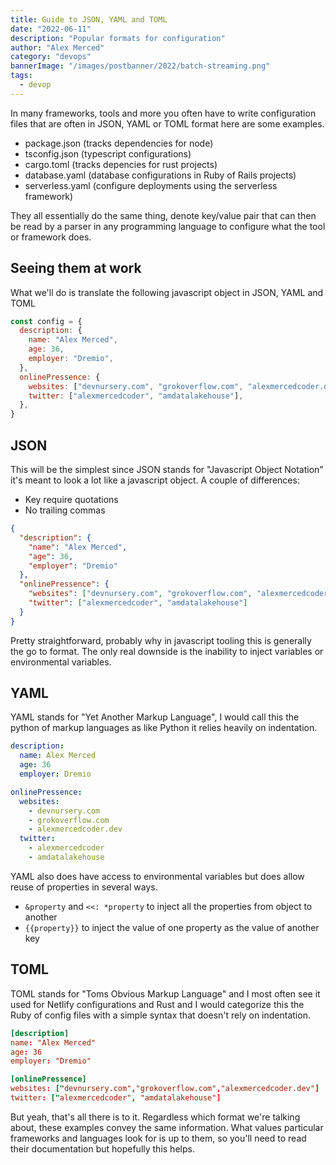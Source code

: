 ```yaml
---
title: Guide to JSON, YAML and TOML
date: "2022-06-11"
description: "Popular formats for configuration"
author: "Alex Merced"
category: "devops"
bannerImage: "/images/postbanner/2022/batch-streaming.png"
tags:
  - devop
---
```


In many frameworks, tools and more you often have to write configuration files that are often in JSON, YAML or TOML format here are some examples.

- package.json (tracks dependencies for node)
- tsconfig.json (typescript configurations)
- cargo.toml (tracks depencies for rust projects)
- database.yaml (database configurations in Ruby of Rails projects)
- serverless.yaml (configure deployments using the serverless framework)

They all essentially do the same thing, denote key/value pair that can then be read by a parser in any programming language to configure what the tool or framework does.

## Seeing them at work

What we'll do is translate the following javascript object in JSON, YAML and TOML

```js
const config = {
  description: {
    name: "Alex Merced",
    age: 36,
    employer: "Dremio",
  },
  onlinePressence: {
    websites: ["devnursery.com", "grokoverflow.com", "alexmercedcoder.dev"],
    twitter: ["alexmercedcoder", "amdatalakehouse"],
  },
}
```

## JSON

This will be the simplest since JSON stands for "Javascript Object Notation" it's meant to look a lot like a javascript object. A couple of differences:

- Key require quotations
- No trailing commas

```json
{
  "description": {
    "name": "Alex Merced",
    "age": 36,
    "employer": "Dremio"
  },
  "onlinePressence": {
    "websites": ["devnursery.com", "grokoverflow.com", "alexmercedcoder.dev"],
    "twitter": ["alexmercedcoder", "amdatalakehouse"]
  }
}
```

Pretty straightforward, probably why in javascript tooling this is generally the go to format. The only real downside is the inability to inject variables or environmental variables.

## YAML

YAML stands for "Yet Another Markup Language", I would call this the python of markup languages as like Python it relies heavily on indentation.

```yaml
description:
  name: Alex Merced
  age: 36
  employer: Dremio

onlinePressence:
  websites:
    - devnursery.com
    - grokoverflow.com
    - alexmercedcoder.dev
  twitter:
    - alexmercedcoder
    - amdatalakehouse
```

YAML also does have access to environmental variables but does allow reuse of properties in several ways.

- `&property` and `<<: *property` to inject all the properties from object to another
- `{{property}}` to inject the value of one property as the value of another key

## TOML

TOML stands for "Toms Obvious Markup Language" and I most often see it used for Netlify configurations and Rust and I would categorize this the Ruby of config files with a simple syntax that doesn't rely on indentation.

```toml
[description]
name: "Alex Merced"
age: 36
employer: "Dremio"

[onlinePressence]
websites: ["devnursery.com","grokoverflow.com","alexmercedcoder.dev"]
twitter: ["alexmercedcoder", "amdatalakehouse"]
```

But yeah, that's all there is to it. Regardless which format we're talking about, these examples convey the same information. What values particular frameworks and languages look for is up to them, so you'll need to read their documentation but hopefully this helps.
